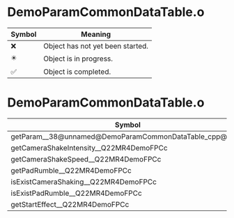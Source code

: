 # DemoParamCommonDataTable.o
| Symbol | Meaning 
| ------------- | ------------- 
| :x: | Object has not yet been started. 
| :eight_pointed_black_star: | Object is in progress. 
| :white_check_mark: | Object is completed. 


# DemoParamCommonDataTable.o
| Symbol | Decompiled? |
| ------------- | ------------- |
| getParam__38@unnamed@DemoParamCommonDataTable_cpp@FPCc | :x: |
| getCameraShakeIntensity__Q22MR4DemoFPCc | :x: |
| getCameraShakeSpeed__Q22MR4DemoFPCc | :x: |
| getPadRumble__Q22MR4DemoFPCc | :x: |
| isExistCameraShaking__Q22MR4DemoFPCc | :x: |
| isExistPadRumble__Q22MR4DemoFPCc | :x: |
| getStartEffect__Q22MR4DemoFPCc | :x: |
